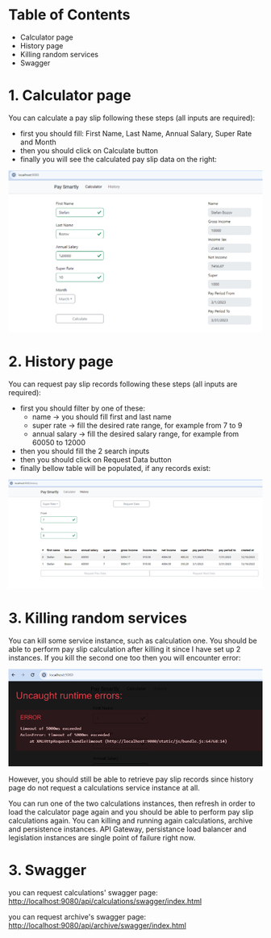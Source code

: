 # Table of Contents

- Calculator page
- History page
- Killing random services
- Swagger

# 1. Calculator page

You can calculate a pay slip following these steps (all inputs are required):

- first you should fill: First Name, Last Name, Annual Salary, Super Rate and Month
- then you should click on Calculate button
- finally you will see the calculated pay slip data on the right:

<img src="https://github.com/agalend/PaySmartly.Documentation/blob/main/resources/test/calculator-page.png">

# 2. History page

You can request pay slip records following these steps (all inputs are required):

- first you should filter by one of these: 
    - name -> you should fill first and last name
    - super rate -> fill the desired rate range, for example from 7 to 9
    - annual salary -> fill the desired salary range, for example from 60050 to 12000
- then you should fill the 2 search inputs
- then you should click on Request Data button
- finally bellow table will be populated, if any records exist:

<img src="https://github.com/agalend/PaySmartly.Documentation/blob/main/resources/test/history-page.png">

# 3. Killing random services

You can kill some service instance, such as calculation one. You should be able to perform pay slip calculation after killing it since I have set up 2 instances. If you kill the second one too then you will encounter error:

<img src="https://github.com/agalend/PaySmartly.Documentation/blob/main/resources/test/error-page.png">

However, you should still be able to retrieve pay slip records since history page do not request a calculations service instance at all.

You can run one of the two calculations instances, then refresh in order to load the calculator page again and you should be able to perform pay slip calculations again. You can killing and running again calculations, archive and persistence instances. API Gateway, persistance load balancer and legislation instances are single point of failure right now.

# 3. Swagger

you can request calculations' swagger page: [http://localhost:9080/api/calculations/swagger/index.html](http://localhost:9080/api/calculations/swagger/index.html)

you can request archive's swagger page: [http://localhost:9080/api/archive/swagger/index.html](http://localhost:9080/api/archive/swagger/index.html)



